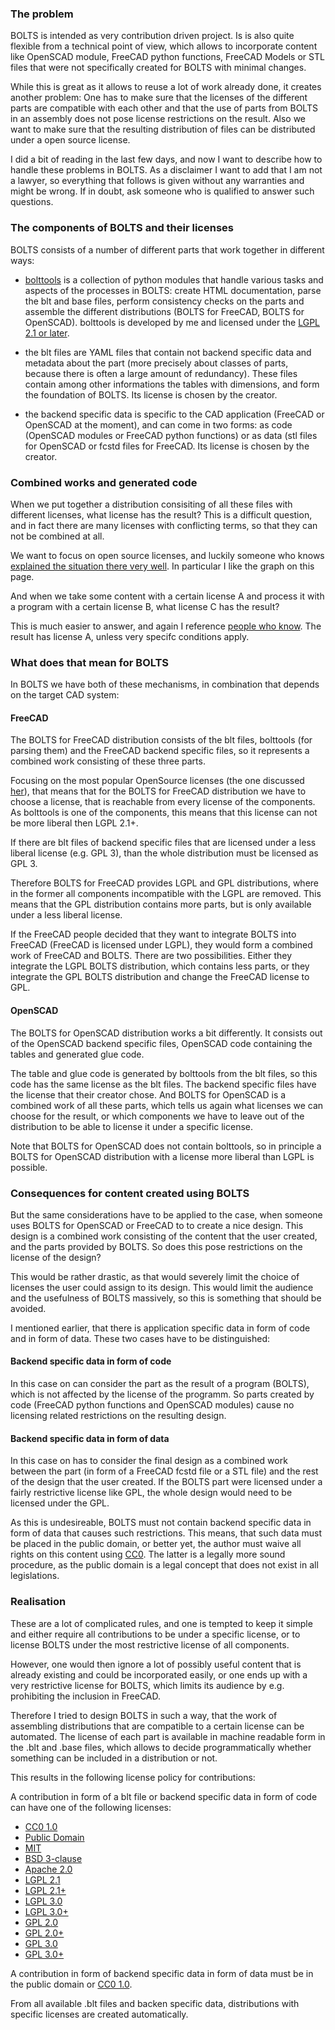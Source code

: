 

### The problem

BOLTS is intended as very contribution driven project. Is is also quite flexible from a technical point of view, which allows to incorporate content like OpenSCAD module, FreeCAD python functions, FreeCAD Models or STL files that were not specifically created for BOLTS with minimal changes.

While this is great as it allows to reuse a lot of work already done, it creates another problem: One has to make sure that the licenses of the different parts are compatible with each other and that the use of parts from BOLTS in an assembly does not pose license restrictions on the result. Also we want to make sure that the resulting distribution of files can be distributed under a open source license.

I did a bit of reading in the last few days, and now I want to describe how to handle these problems in BOLTS. As a disclaimer I want to add that I am not a lawyer, so everything that follows is given without any warranties and might be wrong. If in doubt, ask someone who is qualified to answer such questions.

### The components of BOLTS and their licenses

BOLTS consists of a number of different parts that work together in different ways:

* [bolttools](https://github.com/jreinhardt/bolttools) is a collection of python modules that handle various tasks and aspects of the processes in BOLTS: create HTML documentation, parse the blt and base files, perform consistency checks on the parts and assemble the different distributions (BOLTS for FreeCAD, BOLTS for OpenSCAD). bolttools is developed by me and licensed under the [LGPL 2.1 or later](http://www.gnu.org/licenses/old-licenses/lgpl-2.1).

* the blt files are YAML files that contain not backend specific data and metadata about the part (more precisely about classes of parts, because there is often a large amount of redundancy). These files contain among other informations the tables with dimensions, and form the foundation of BOLTS. Its license is chosen by the creator.

* the backend specific data is specific to the CAD application (FreeCAD or OpenSCAD at the moment), and can come in two forms: as code (OpenSCAD modules or FreeCAD python functions) or as data (stl files for OpenSCAD or fcstd files for FreeCAD. Its license is chosen by the creator.

### Combined works and generated code

When we put together a distribution consisiting of all these files with different licenses, what license has the result? This is a difficult question, and in fact there are many licenses with conflicting terms, so that they can not be combined at all.

We want to focus on open source licenses, and luckily someone who knows [explained the situation there very well](http://www.dwheeler.com/essays/floss-license-slide.html). In particular I like the graph on this page.

And when we take some content with a certain license A and process it with a program with a certain license B, what license C has the result?

This is much easier to answer, and again I reference [people who know](http://www.gnu.org/licenses/gpl-faq.html#GPLOutput). The result has license A, unless very specifc conditions apply.

### What does that mean for BOLTS

In BOLTS we have both of these mechanisms, in combination that depends on the target CAD system:

#### FreeCAD

The BOLTS for FreeCAD distribution consists of the blt files, bolttools (for parsing them) and the FreeCAD backend specific files, so it represents a combined work consisting of these three parts.

Focusing on the most popular OpenSource licenses (the one discussed [her](http://www.dwheeler.com/essays/floss-license-slide.html)), that means that for the BOLTS for FreeCAD distribution we have to choose a license, that is reachable from every license of the components. As bolttools is one of the components, this means that this license can not be more liberal then LGPL 2.1+.

If there are blt files of backend specific files that are licensed under a less liberal license (e.g. GPL 3), than the whole distribution must be licensed as GPL 3.

Therefore BOLTS for FreeCAD provides LGPL and GPL distributions, where in the former all components incompatible with the LGPL are removed. This means that the GPL distribution contains more parts, but is only available under a less liberal license.

If the FreeCAD people decided that they want to integrate BOLTS into FreeCAD (FreeCAD is licensed under LGPL), they would form a combined work of FreeCAD and BOLTS. There are two possibilities. Either they integrate the LGPL BOLTS distribution, which contains less parts, or they integrate the GPL BOLTS distribution and change the FreeCAD license to GPL.

#### OpenSCAD

The BOLTS for OpenSCAD distribution works a bit differently. It consists out of the OpenSCAD backend specific files, OpenSCAD code containing the tables and generated glue code.

The table and glue code is generated by bolttools from the blt files, so this code has the same license as the blt files. The backend specific files have the license that their creator chose. And BOLTS for OpenSCAD is a combined work of all these parts, which tells us again what licenses we can choose for the result, or which components we have to leave out of the distribution to be able to license it under a specific license.

Note that BOLTS for OpenSCAD does not contain bolttools, so in principle a BOLTS for OpenSCAD distribution with a license more liberal than LGPL is possible.

### Consequences for content created using BOLTS

But the same considerations have to be applied to the case, when someone uses BOLTS for OpenSCAD or FreeCAD to to create a nice design. This design is a combined work consisting of the content that the user created, and the parts provided by BOLTS. So does this pose restrictions on the license of the design?

This would be rather drastic, as that would severely limit the choice of licenses the user could assign to its design. This would limit the audience and the usefulness of BOLTS massively, so this is something that should be avoided.

I mentioned earlier, that there is application specific data in form of code and in form of data. These two cases have to be distinguished:

#### Backend specific data in form of code

In this case on can consider the part as the result of a program (BOLTS), which is not affected by the license of the programm. So parts created by code (FreeCAD python functions and OpenSCAD modules) cause no licensing related restrictions on the resulting design.

#### Backend specific data in form of data

In this case on has to consider the final design as a combined work between the part (in form of a FreeCAD fcstd file or a STL file) and the rest of the design that the user created. If the BOLTS part were licensed under a fairly restrictive license like GPL, the whole design would need to be licensed under the GPL.

As this is undesireable, BOLTS must not contain backend specific data in form of data that causes such restrictions. This means, that such data must be placed in the public domain, or better yet, the author must waive all rights on this content using [CC0](http://creativecommons.org/about/cc0). The latter is a legally more sound procedure, as the public domain is a legal concept that does not exist in all legislations.


### Realisation

These are a lot of complicated rules, and one is tempted to keep it simple and either require all contributions to be under a specific license, or to license BOLTS under the most restrictive license of all components.

However, one would then ignore a lot of possibly useful content that is already existing and could be incorporated easily, or one ends up with a very restrictive license for BOLTS, which limits its audience by e.g. prohibiting the inclusion in FreeCAD.

Therefore I tried to design BOLTS in such a way, that the work of assembling distributions that are compatible to a certain license can be automated. The license of each part is available in machine readable form in the .blt and .base files, which allows to decide programmatically whether something can be included in a distribution or not.

This results in the following license policy for contributions:

A contribution in form of a blt file or backend specific data in form of code can have one of the following licenses:

* [CC0 1.0](http://creativecommons.org/publicdomain/zero/1.0/)
* [Public Domain](http://jreinhardt.github.io/BOLTS/public_domain.html)
* [MIT](http://opensource.org/licenses/MIT)
* [BSD 3-clause](http://opensource.org/licenses/BSD-3-Clause)
* [Apache 2.0](http://www.apache.org/licenses/LICENSE-2.0)
* [LGPL 2.1](http://www.gnu.org/licenses/old-licenses/lgpl-2.1)
* [LGPL 2.1+](http://www.gnu.org/licenses/old-licenses/lgpl-2.1)
* [LGPL 3.0](http://opensource.org/licenses/LGPL-3.0)
* [LGPL 3.0+](http://opensource.org/licenses/LGPL-3.0)
* [GPL 2.0](http://www.gnu.org/licenses/old-licenses/gpl-2.0)
* [GPL 2.0+](http://www.gnu.org/licenses/old-licenses/gpl-2.0)
* [GPL 3.0](http://www.gnu.org/licenses/gpl-3.0)
* [GPL 3.0+](http://www.gnu.org/licenses/gpl-3.0)

A contribution in form of backend specific data in form of data must be in the public domain or [CC0 1.0](http://creativecommons.org/publicdomain/zero/1.0/).

From all available .blt files and backen specific data, distributions with specific licenses are created automatically.





